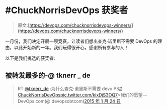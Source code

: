 # #ChuckNorrisDevOps 获奖者

> 原文:[https://devops.com/chucknorrisdevops-winners/](https://devops.com/chucknorrisdevops-winners/)

一月份，我们决定开展一项竞赛，让读者们想出查克·诺里斯不需要 DevOps 的理由，以此开始新的一年。我们玩得很开心，感谢所有参与的人！

以下是我们挑选的获奖者:

## 被转发最多的-@ tknerr _ de

> RT [@tknerr_de](https://twitter.com/tknerr_de) :为什么查克·诺里斯不需要 devo PS[# ChuckNorrisDevOps](https://twitter.com/hashtag/ChuckNorrisDevOps?src=hash)[pic.twitter.com/kixDjS3OQ7](https://t.co/kixDjS3OQ7)<我们的愿望—DevOps.com(@ devopsdotcom)[2015 年 1 月 24 日](https://twitter.com/devopsdotcom/status/559084087718449152)